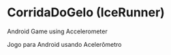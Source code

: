 # CorridaDoGelo (IceRunner)
Android Game using Accelerometer

Jogo para Android usando Acelerômetro
